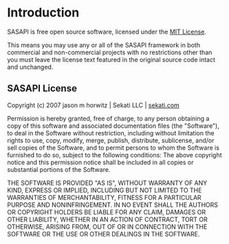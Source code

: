 # Introduction #
SASAPI is free open source software, licensed under the [MIT License](http://en.wikipedia.org/wiki/MIT_License).

This means you may use any or all of the SASAPI framework in both commercial and non-commercial projects with no restrictions other than you must leave the license text featured in the original source code intact and unchanged.


## SASAPI License ##

Copyright (c) 2007 jason m horwitz | Sekati LLC | [sekati.com](http://sekati.com/)

Permission is hereby granted, free of charge, to any person obtaining a copy of this software and associated documentation files (the "Software"), to deal in the Software without restriction, including without limitation the rights to use, copy, modify, merge, publish, distribute, sublicense, and/or sell copies of the Software, and to permit persons to whom the Software is furnished to do so, subject to the following conditions:
The above copyright notice and this permission notice shall be included in all copies or substantial portions of the Software.

THE SOFTWARE IS PROVIDED "AS IS", WITHOUT WARRANTY OF ANY KIND, EXPRESS OR IMPLIED, INCLUDING BUT NOT LIMITED TO THE WARRANTIES OF MERCHANTABILITY, FITNESS FOR A PARTICULAR PURPOSE AND NONINFRINGEMENT. IN NO EVENT SHALL THE AUTHORS OR COPYRIGHT HOLDERS BE LIABLE FOR ANY CLAIM, DAMAGES OR OTHER LIABILITY, WHETHER IN AN ACTION OF CONTRACT, TORT OR OTHERWISE, ARISING FROM, OUT OF OR IN CONNECTION WITH THE SOFTWARE OR THE USE OR OTHER DEALINGS IN THE SOFTWARE.
